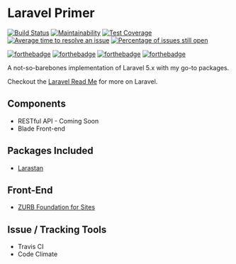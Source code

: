 # Laravel Primer

[![Build Status](https://travis-ci.org/RufusMbugua/laravel-primer.svg?branch=master)](https://travis-ci.org/RufusMbugua/laravel-primer)
[![Maintainability](https://api.codeclimate.com/v1/badges/a99a88d28ad37a79dbf6/maintainability)](https://codeclimate.com/github/codeclimate/codeclimate/maintainability)
[![Test Coverage](https://api.codeclimate.com/v1/badges/a99a88d28ad37a79dbf6/test_coverage)](https://codeclimate.com/github/codeclimate/codeclimate/test_coverage)
[![Average time to resolve an issue](http://isitmaintained.com/badge/resolution/rufusmbugua/laravel-primer.svg)](http://isitmaintained.com/project/rufusmbugua/laravel-primer "Average time to resolve an issue")
[![Percentage of issues still open](http://isitmaintained.com/badge/open/rufusmbugua/laravel-primer.svg)](http://isitmaintained.com/project/rufusmbugua/laravel-primer "Percentage of issues still open")

[![forthebadge](https://forthebadge.com/images/badges/powered-by-electricity.svg)](https://forthebadge.com)
[![forthebadge](https://forthebadge.com/images/badges/powered-by-netflix.svg)](https://forthebadge.com)
[![forthebadge](https://forthebadge.com/images/badges/built-with-love.svg)](https://forthebadge.com)
[![forthebadge](https://forthebadge.com/images/badges/built-with-science.svg)](https://forthebadge.com)

A not-so-barebones implementation of Laravel 5.x with my go-to packages. 

Checkout the [Laravel Read Me](README_Laravel.md) for more on Laravel.

## Components
+ RESTful API - Coming Soon
+ Blade Front-end

## Packages Included

+ [Larastan](https://github.com/nunomaduro/larastan)

## Front-End

+ [ZURB Foundation for Sites](https://foundation.zurb.com/sites.html)

## Issue / Tracking Tools

+ Travis CI
+ Code Climate